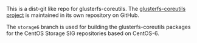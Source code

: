 This is a dist-git like repo for glusterfs-coreutils. The [glusterfs-coreutils project](https://github.com/gluster/glusterfs-coreutils) is maintained in its own repository on GitHub.

The `storage6` branch is used for building the glusterfs-coreutils packages for the CentOS Storage SIG repositories based on CentOS-6.
